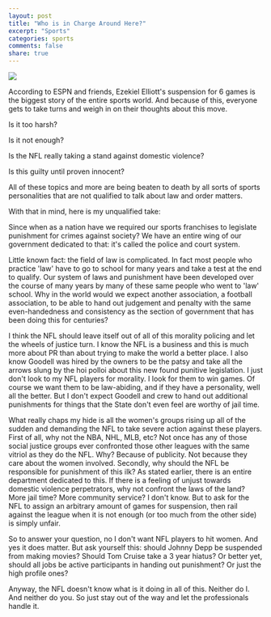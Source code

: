 ```yaml
---
layout: post
title: "Who is in Charge Around Here?"
excerpt: "Sports"
categories: sports
comments: false
share: true
---
```


![](http://img.timeinc.net/time/magazine/archive/covers/2012/1101121217_600.jpg)




According to ESPN and friends, Ezekiel Elliott's suspension for 6 games is the biggest story of the entire sports world. And because of this, everyone gets to take turns and weigh in on their thoughts about this move.

Is it too harsh?

Is it not enough?

Is the NFL really taking a stand against domestic violence?

Is this guilty until proven innocent?




All of these topics and more are being beaten to death by all sorts of sports personalities that are not qualified to talk about law and order matters.

With that in mind, here is my unqualified take:



Since when as a nation have we required our sports franchises to legislate punishment for crimes against society? We have an entire wing of our government dedicated to that: it's called the police and court system.


Little known fact: the field of law is complicated. In fact most people who practice 'law' have to go to school for many years and take a test at the end to qualify. Our system of laws and punishment have been developed over the course of many years by many of these same people who went to 'law' school. Why in the world would we expect another association, a football association, to be able to hand out judgement and penalty with the same even-handedness and consistency as the section of government that has been doing this for centuries?



I think the NFL should leave itself out of all of this morality policing and let the wheels of justice turn. I know the NFL is a business and this is much more about PR than about trying to make the world a better place. I also know Goodell was hired by the owners to be the patsy and take all the arrows slung by the hoi polloi about this new found punitive legislation. I just don't look to my NFL players for morality. I look for them to win games. Of course we want them to be law-abiding, and if they have a personality, well all the better. But I don't expect Goodell and crew to hand out additional punishments for things that the State don't even feel are worthy of jail time.



What really chaps my hide is all the women's groups rising up all of the sudden and demanding the NFL to take severe action against these players. First of all, why not the NBA, NHL, MLB, etc? Not once has any of those social justice groups ever confronted those other leagues with the same vitriol as they do the NFL. Why? Because of publicity. Not because they care about the women involved. Secondly, why should the NFL be responsible for punishment of this ilk? As stated earlier, there is an entire department dedicated to this. If there is a feeling of unjust towards domestic violence perpetrators, why not confront the laws of the land? More jail time? More community service? I don't know. But to ask for the NFL to assign an arbitrary amount of games for suspension, then rail against the league when it is not enough (or too much from the other side) is simply unfair. 


So to answer your question, no I don't want NFL players to hit women. And yes it does matter. But ask yourself this: should Johnny Depp be suspended from making movies? Should Tom Cruise take a 3 year hiatus? Or better yet, should all jobs be active participants in handing out punishment? Or just the high profile ones?



Anyway, the NFL doesn't know what is it doing in all of this. Neither do I. And neither do you. So just stay out of the way and let the professionals handle it. 






